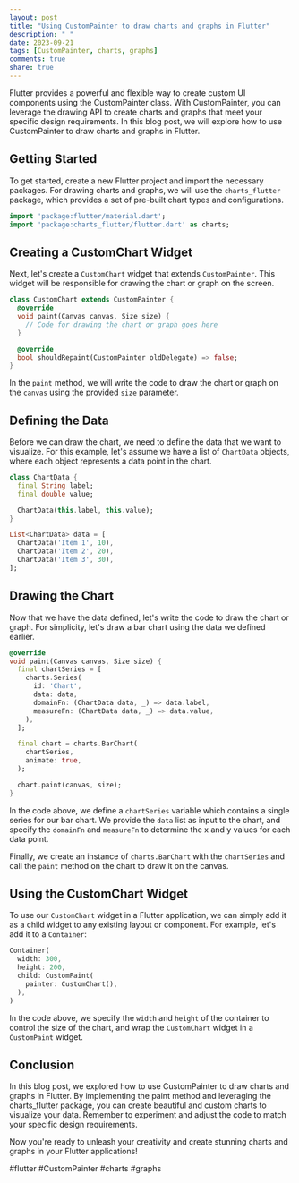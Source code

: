 ```yaml
---
layout: post
title: "Using CustomPainter to draw charts and graphs in Flutter"
description: " "
date: 2023-09-21
tags: [CustomPainter, charts, graphs]
comments: true
share: true
---
```


Flutter provides a powerful and flexible way to create custom UI components using the CustomPainter class. With CustomPainter, you can leverage the drawing API to create charts and graphs that meet your specific design requirements. In this blog post, we will explore how to use CustomPainter to draw charts and graphs in Flutter.

## Getting Started
To get started, create a new Flutter project and import the necessary packages. For drawing charts and graphs, we will use the `charts_flutter` package, which provides a set of pre-built chart types and configurations.

```dart
import 'package:flutter/material.dart';
import 'package:charts_flutter/flutter.dart' as charts;
```

## Creating a CustomChart Widget
Next, let's create a `CustomChart` widget that extends `CustomPainter`. This widget will be responsible for drawing the chart or graph on the screen.

```dart
class CustomChart extends CustomPainter {
  @override
  void paint(Canvas canvas, Size size) {
    // Code for drawing the chart or graph goes here
  }

  @override
  bool shouldRepaint(CustomPainter oldDelegate) => false;
}
```

In the `paint` method, we will write the code to draw the chart or graph on the `canvas` using the provided `size` parameter.

## Defining the Data
Before we can draw the chart, we need to define the data that we want to visualize. For this example, let's assume we have a list of `ChartData` objects, where each object represents a data point in the chart.

```dart
class ChartData {
  final String label;
  final double value;

  ChartData(this.label, this.value);
}

List<ChartData> data = [
  ChartData('Item 1', 10),
  ChartData('Item 2', 20),
  ChartData('Item 3', 30),
];
```

## Drawing the Chart
Now that we have the data defined, let's write the code to draw the chart or graph. For simplicity, let's draw a bar chart using the data we defined earlier.

```dart
@override
void paint(Canvas canvas, Size size) {
  final chartSeries = [
    charts.Series(
      id: 'Chart',
      data: data,
      domainFn: (ChartData data, _) => data.label,
      measureFn: (ChartData data, _) => data.value,
    ),
  ];

  final chart = charts.BarChart(
    chartSeries,
    animate: true,
  );

  chart.paint(canvas, size);
}
```

In the code above, we define a `chartSeries` variable which contains a single series for our bar chart. We provide the `data` list as input to the chart, and specify the `domainFn` and `measureFn` to determine the x and y values for each data point.

Finally, we create an instance of `charts.BarChart` with the `chartSeries` and call the `paint` method on the chart to draw it on the canvas.

## Using the CustomChart Widget
To use our `CustomChart` widget in a Flutter application, we can simply add it as a child widget to any existing layout or component. For example, let's add it to a `Container`:

```dart
Container(
  width: 300,
  height: 200,
  child: CustomPaint(
    painter: CustomChart(),
  ),
)
```

In the code above, we specify the `width` and `height` of the container to control the size of the chart, and wrap the `CustomChart` widget in a `CustomPaint` widget.

## Conclusion
In this blog post, we explored how to use CustomPainter to draw charts and graphs in Flutter. By implementing the paint method and leveraging the charts_flutter package, you can create beautiful and custom charts to visualize your data. Remember to experiment and adjust the code to match your specific design requirements.

Now you're ready to unleash your creativity and create stunning charts and graphs in your Flutter applications!

#flutter #CustomPainter #charts #graphs